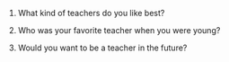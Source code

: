 1. What kind of teachers do you like best?

2. Who was your favorite teacher when you were young?

3. Would you want to be a teacher in the future?

